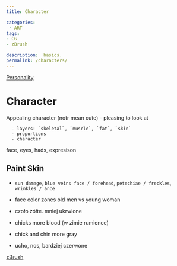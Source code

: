 ```yaml
---
title: Character

categories:
 - ART
tags:
- CG
- zBrush

description:  basics.
permalink: /characters/
---
```




[Personality](/personality/)

# Character

Appealing character (notr mean cute) - pleasing to look at


      - layers: `skeletal`, `muscle`, `fat`, `skin`  
      - proportions  
      - character  

   face, eyes, hads,
expresison



## Paint Skin
   - `sun damage`, `blue veins face / forehead`, `petechiae / freckles`, `wrinkles / ance`  

- face color zones
old men vs young woman
- czoło żółte. mniej ukrwione
- chicks more blood (w zimie rumience)
- chick and chin more gray
- ucho, nos,  bardziej czerwone



[zBrush]( /zbrush/)  

